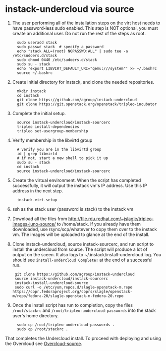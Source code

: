 instack-undercloud via source
=============================

1. The user performing all of the installation steps on the virt host needs to
   have password-less sudo enabled. This step is NOT optional, you must create an
   additional user. Do not run the rest of the steps as root.

         sudo useradd stack
         sudo passwd stack  # specify a password
         echo "stack ALL=(root) NOPASSWD:ALL" | sudo tee -a /etc/sudoers.d/stack
         sudo chmod 0440 /etc/sudoers.d/stack
         sudo su - stack
         echo 'export LIBVIRT_DEFAULT_URI="qemu:///system"' >> ~/.bashrc
         source ~/.bashrc

1. Create initial directory for instack, and clone the needed repositories.

         mkdir instack
         cd instack
         git clone https://github.com/agroup/instack-undercloud
         git clone https://git.openstack.org/openstack/tripleo-incubator


1. Complete the initial setup.

         source instack-undercloud/instack-sourcerc
         tripleo install-dependencies
         tripleo set-usergroup-membership


1. Verify membership in the libvirtd group

         # verify you are in the libvirtd group
         id | grep libvirtd
         # if not, start a new shell to pick it up
         sudo su - stack
         cd instack
         source instack-undercloud/instack-sourcerc


1. Create the virtual environment. When the script has completed successfully,
it will output the instack vm's IP address. Use this IP address in the next
step.

         instack-virt-setup

1. ssh as the stack user (password is stack) to the instack vm

1. Download all the files from http://file.rdu.redhat.com/~jslagle/tripleo-images-juno-source/
   to /home/stack. If you already have them downloaded, use rsync/scp/whatever
   to copy them over to the instack vm. The images will be uploaded to glance
   at the end of the install.

1. Clone instack-undercloud, source instack-sourcerc, and run script to install the undercloud from
   source. The script will produce a lot of output on the sceen. It also logs to
   ~/.instack/install-undercloud.log. You should see `install-undercloud
   Complete!` at the end of a successful run. 
   
        git clone https://github.com/agroup/instack-undercloud
        source instack-undercloud/instack-sourcerc
        instack-install-undercloud-source
        sudo curl -o /etc/yum.repos.d/slagle-openstack-m.repo https://copr.fedoraproject.org/coprs/slagle/openstack-m/repo/fedora-20/slagle-openstack-m-fedora-20.repo

1. Once the install script has run to completion, copy the files
   `/root/stackrc` and `/root/tripleo-undercloud-passwords` into the stack user's home directory.

         sudo cp /root/tripleo-undercloud-passwords .
         sudo cp /root/stackrc .

That completes the Undercloud install. To proceed with deploying and using the
Overcloud see [Overcloud-source](Overcloud-source.md).
